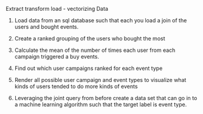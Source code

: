 Extract transform load - vectorizing Data


1. Load data from an sql database such that each you load a join of the users and bought events.

2. Create a ranked grouping of the users who bought the most

3. Calculate the mean of the number of times each user from each campaign triggered a buy events.

4. Find out which user campaigns ranked for each event type

5. Render all possible user campaign and event types to visualize what kinds of users tended to do more kinds of events

6. Leveraging the joint query from before create a data set that can go in to a machine learning algorithm such that the target label is event type.
